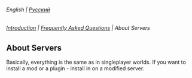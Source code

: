 ###### English | [Русский](locales/SERVER_README_ru.md)
###### [Introduction](README.md) | [Frequently Asked Questions](FAQ.md) | About Servers

## About Servers

Basically, everything is the same as in singleplayer worlds. If you want to install a mod or a plugin - install in on a modified server.